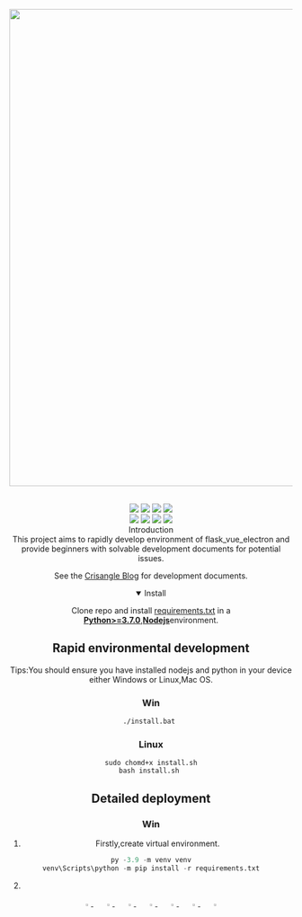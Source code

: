 <div align="center">
<p>
   <a align="left" href="https://ultralytics.com/yolov5" target="_blank">
   <img width="850" src="https://github.com/ultralytics/yolov5/releases/download/v1.0/splash.jpg"></a>
</p>
<br>
<div>
   <a href="https://github.com/crisanglemass"><img src="https://img.shields.io/badge/Github-crisanglemass-plasticlogo=github&logoColor=white" ></a>
   <a href="https://redis.io"><img src="https://img.shields.io/badge/redis-passing-plastic?logo=redis&logoColor=red" ></a>
   <a href="https://www.mysql.com"><img src="https://img.shields.io/badge/mysql-passing-plastic?logo=mysql&logoColor=blue" ></a>
   <a href="https://vuejs.org/"><img src="https://img.shields.io/badge/vue-3.0-plastic?logo=Vue&logoColor=red" ></a>
   <br>
   <a href="https://flask.palletsprojects.com/"><img src="https://img.shields.io/badge/flask-2.3.2-plastic?logo=Vue&logoColor=red" ></a>
   <a href="https://www.electronjs.org/"><img src="https://img.shields.io/badge/electron-23.2.0-plastic?logo=Vue&logoColor=red" ></a>
   <a href="https://nodejs.org/"><img src="https://img.shields.io/badge/nodejs-18.16.1-plastic?logo=&logoColor=red" ></a> 
   <img src="https://img.shields.io/badge/License-MIT-plastic?logo=Vue&logoColor=red" >
</div>
<div align="center">Introduction</div>
This project aims to rapidly develop environment of flask_vue_electron and provide beginners with solvable 
development documents for potential issues.

See the [Crisangle Blog](https://www.crisangle.com) for development documents.

<details open>
<summary>Install</summary>

Clone repo and install [requirements.txt](https://github.com/crisanglemass/flask_vue_electron/blob/master/requirements.txt) in a
[**Python>=3.7.0**](https://www.python.org/),[**Nodejs**](https://nodejs.org/)environment.


## Rapid environmental development
Tips:You should ensure you have installed nodejs and python in your device either Windows or Linux,Mac OS.
### Win
```bat
./install.bat 
```

### Linux
```shell
sudo chomd+x install.sh
bash install.sh 
```
## Detailed deployment
### Win
1. Firstly,create virtual environment.
```python 
py -3.9 -m venv venv
venv\Scripts\python -m pip install -r requirements.txt
```
2. 


<div align="center">
    <a href="https://github.com/ultralytics">
        <img src="https://github.com/ultralytics/yolov5/releases/download/v1.0/logo-social-github.png" width="3%"/>
    </a>
    <img width="3%" />
    <a href="https://www.linkedin.com/company/ultralytics">
        <img src="https://github.com/ultralytics/yolov5/releases/download/v1.0/logo-social-linkedin.png" width="3%"/>
    </a>
    <img width="3%" />
    <a href="https://twitter.com/ultralytics">
        <img src="https://github.com/ultralytics/yolov5/releases/download/v1.0/logo-social-twitter.png" width="3%"/>
    </a>
    <img width="3%" />
    <a href="https://www.producthunt.com/@glenn_jocher">
    <img src="https://github.com/ultralytics/yolov5/releases/download/v1.0/logo-social-producthunt.png" width="3%"/>
    </a>
    <img width="3%" />
    <a href="https://youtube.com/ultralytics">
        <img src="https://github.com/ultralytics/yolov5/releases/download/v1.0/logo-social-youtube.png" width="3%"/>
    </a>
    <img width="3%" />
    <a href="https://www.facebook.com/ultralytics">
        <img src="https://github.com/ultralytics/yolov5/releases/download/v1.0/logo-social-facebook.png" width="3%"/>
    </a>
    <img width="3%" />
    <a href="https://www.instagram.com/ultralytics/">
        <img src="https://github.com/ultralytics/yolov5/releases/download/v1.0/logo-social-instagram.png" width="3%"/>
    </a>
</div>

[assets]: https://github.com/ultralytics/yolov5/releases

[tta]: https://github.com/ultralytics/yolov5/issues/303
